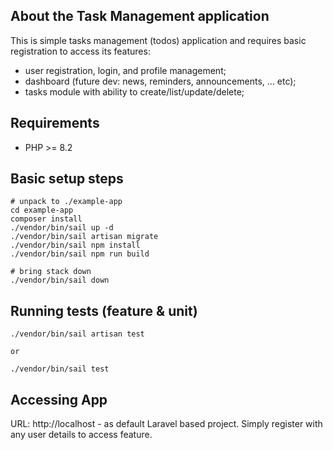 ## About the Task Management application
This is simple tasks management (todos) application and requires basic registration to access its features:
- user registration, login, and profile management;
- dashboard (future dev: news, reminders, announcements, ... etc);
- tasks module with ability to create/list/update/delete;

## Requirements
 - PHP >= 8.2 

## Basic setup steps
```
# unpack to ./example-app
cd example-app
composer install
./vendor/bin/sail up -d
./vendor/bin/sail artisan migrate
./vendor/bin/sail npm install
./vendor/bin/sail npm run build

# bring stack down 
./vendor/bin/sail down
```

## Running tests (feature & unit)
```
./vendor/bin/sail artisan test

or

./vendor/bin/sail test
```

## Accessing App
URL: http://localhost - as default Laravel based project. Simply register with any user details to access feature.
